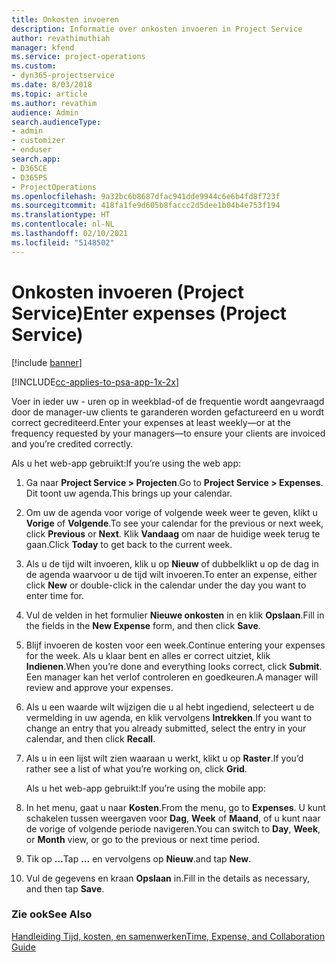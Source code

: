 ```yaml
---
title: Onkosten invoeren
description: Informatie over onkosten invoeren in Project Service
author: revathimuthiah
manager: kfend
ms.service: project-operations
ms.custom:
- dyn365-projectservice
ms.date: 8/03/2018
ms.topic: article
ms.author: revathim
audience: Admin
search.audienceType:
- admin
- customizer
- enduser
search.app:
- D365CE
- D365PS
- ProjectOperations
ms.openlocfilehash: 9a32bc6b8687dfac941dde9944c6e6b4fd8f723f
ms.sourcegitcommit: 418fa1fe9d605b8faccc2d5dee1b04b4e753f194
ms.translationtype: HT
ms.contentlocale: nl-NL
ms.lasthandoff: 02/10/2021
ms.locfileid: "5148502"
---
```

# <a name="enter-expenses-project-service"></a><span data-ttu-id="e3c60-103">Onkosten invoeren (Project Service)</span><span class="sxs-lookup"><span data-stu-id="e3c60-103">Enter expenses (Project Service)</span></span>

[!include [banner](../includes/psa-now-project-operations.md)]

[!INCLUDE[cc-applies-to-psa-app-1x-2x](../includes/cc-applies-to-psa-app-1x-2x.md)]

<span data-ttu-id="e3c60-104">Voer in ieder uw - uren op in weekblad-of de frequentie wordt aangevraagd door de manager-uw clients te garanderen worden gefactureerd en u wordt correct gecrediteerd.</span><span class="sxs-lookup"><span data-stu-id="e3c60-104">Enter your expenses at least weekly—or at the frequency requested by your managers—to ensure your clients are invoiced and you’re credited correctly.</span></span>  
  
 <span data-ttu-id="e3c60-105">Als u het web-app gebruikt:</span><span class="sxs-lookup"><span data-stu-id="e3c60-105">If you’re using the web app:</span></span>  
  
1. <span data-ttu-id="e3c60-106">Ga naar **Project Service > Projecten**.</span><span class="sxs-lookup"><span data-stu-id="e3c60-106">Go to **Project Service > Expenses**.</span></span> <span data-ttu-id="e3c60-107">Dit toont uw agenda.</span><span class="sxs-lookup"><span data-stu-id="e3c60-107">This brings up your calendar.</span></span>  
  
2. <span data-ttu-id="e3c60-108">Om uw de agenda voor vorige of volgende week weer te geven, klikt u **Vorige** of **Volgende**.</span><span class="sxs-lookup"><span data-stu-id="e3c60-108">To see your calendar for the previous or next week, click **Previous** or **Next**.</span></span> <span data-ttu-id="e3c60-109">Klik **Vandaag** om naar de huidige week terug te gaan.</span><span class="sxs-lookup"><span data-stu-id="e3c60-109">Click **Today** to get back to the current week.</span></span>  
  
3. <span data-ttu-id="e3c60-110">Als u de tijd wilt invoeren, klik u op **Nieuw** of dubbelklikt u op de dag in de agenda waarvoor u de tijd wilt invoeren.</span><span class="sxs-lookup"><span data-stu-id="e3c60-110">To enter an expense, either click **New** or double-click in the calendar under the day you want to enter time for.</span></span>  
  
4. <span data-ttu-id="e3c60-111">Vul de velden in het formulier **Nieuwe onkosten** in en klik **Opslaan**.</span><span class="sxs-lookup"><span data-stu-id="e3c60-111">Fill in the fields in the **New Expense** form, and then click **Save**.</span></span>  
  
5. <span data-ttu-id="e3c60-112">Blijf invoeren de kosten voor een week.</span><span class="sxs-lookup"><span data-stu-id="e3c60-112">Continue entering your expenses for the week.</span></span> <span data-ttu-id="e3c60-113">Als u klaar bent en alles er correct uitziet, klik **Indienen**.</span><span class="sxs-lookup"><span data-stu-id="e3c60-113">When you’re done and everything looks correct, click **Submit**.</span></span> <span data-ttu-id="e3c60-114">Een manager kan het verlof controleren en goedkeuren.</span><span class="sxs-lookup"><span data-stu-id="e3c60-114">A manager will review and approve your expenses.</span></span>  
  
6. <span data-ttu-id="e3c60-115">Als u een waarde wilt wijzigen die u al hebt ingediend, selecteert u de vermelding in uw agenda, en klik vervolgens **Intrekken**.</span><span class="sxs-lookup"><span data-stu-id="e3c60-115">If you want to change an entry that you already submitted, select the entry in your calendar, and then click **Recall**.</span></span>  
  
7. <span data-ttu-id="e3c60-116">Als u in een lijst wilt zien waaraan u werkt, klikt u op **Raster**.</span><span class="sxs-lookup"><span data-stu-id="e3c60-116">If you’d rather see a list of what you’re working on, click **Grid**.</span></span>  
  
   <span data-ttu-id="e3c60-117">Als u het web-app gebruikt:</span><span class="sxs-lookup"><span data-stu-id="e3c60-117">If you’re using the mobile app:</span></span>  
  
8. <span data-ttu-id="e3c60-118">In het menu, gaat u naar **Kosten**.</span><span class="sxs-lookup"><span data-stu-id="e3c60-118">From the menu, go to **Expenses**.</span></span>     <span data-ttu-id="e3c60-119">U kunt schakelen tussen weergaven voor **Dag**, **Week** of **Maand**, of u kunt naar de vorige of volgende periode navigeren.</span><span class="sxs-lookup"><span data-stu-id="e3c60-119">You can switch to **Day**, **Week**, or **Month** view, or go to the previous or next time period.</span></span>  
  
9. <span data-ttu-id="e3c60-120">Tik op **…**</span><span class="sxs-lookup"><span data-stu-id="e3c60-120">Tap **…**</span></span> <span data-ttu-id="e3c60-121">en vervolgens op **Nieuw**.</span><span class="sxs-lookup"><span data-stu-id="e3c60-121">and tap **New**.</span></span>  
  
10. <span data-ttu-id="e3c60-122">Vul de gegevens en kraan **Opslaan** in.</span><span class="sxs-lookup"><span data-stu-id="e3c60-122">Fill in the details as necessary, and then tap **Save**.</span></span>  
  
### <a name="see-also"></a><span data-ttu-id="e3c60-123">Zie ook</span><span class="sxs-lookup"><span data-stu-id="e3c60-123">See Also</span></span>  
 [<span data-ttu-id="e3c60-124">Handleiding Tijd, kosten, en samenwerken</span><span class="sxs-lookup"><span data-stu-id="e3c60-124">Time, Expense, and Collaboration Guide</span></span>](../psa/time-expense-collaboration-guide.md)
